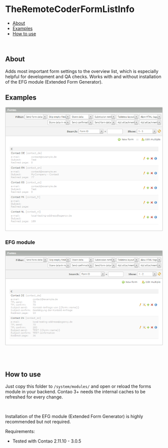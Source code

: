 # TheRemoteCoderFormListInfo

- [About](#about)
- [Examples](#examples)
- [How to use](#how-to-use)


<br>

## About

Adds most important form settings to the overview list, which is especially helpful for development and QA checks. Works with and without installation of the EFG module (Extended Form Generator).



## Examples

![2.11](screenshots/contao-2.11.10.png)

### EFG module

![3.05 + EFG](screenshots/contao-3.0.5-EFG.png)


<br><br>

## How to use

Just copy this folder to `/system/modules/` and open or reload the forms module in your backend. Contao 3+ needs the internal caches to be refreshed for every change.

<br>

Installation of the EFG module (Extended Form Generator) is highly recommended but not required.

Requirements:

- Tested with Contao 2.11.10 - 3.0.5

